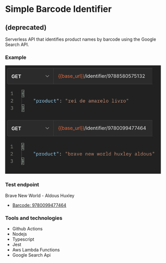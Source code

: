 # Simple Barcode Identifier
## (deprecated)

Serverless API that identifies product names by barcode using the Google Search API.

### Example
<img src="public/example.png">

### Test endpoint
Brave New World - Aldous Huxley
  - [Barcode: 9780099477464](https://xc3c9rhhqb.execute-api.eu-west-1.amazonaws.com/dev/identifier/9780099477464)


### Tools and technologies
  - Github Actions
  - Nodejs
  - Typescript
  - Jest
  - Aws Lambda Functions
  - Google Search Api
